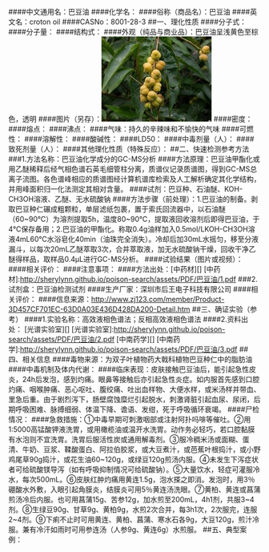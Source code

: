 ####中文通用名：巴豆油
####化学名：
####俗称（商品名）：巴豆油
####英文名：croton oil
####CASNo：8001-28-3
##一、理化性质
####分子式：
####分子量：
####结构式：
####外观（纯品与商业品）：巴豆油呈浅黄色至棕色，透明
####图片（另存）：![外观](./assets/duwu/巴豆油/@1外观.jpg)
####密度：
####熔点：
####沸点：
####气味：持久的辛辣味和不愉快的气味
####可燃性：
####溶解性：
####酸碱性：
####LD50：
####中毒剂量（人）：
####致死剂量（人）：
####其他理化性质（特殊反应）：
##二、快速检测参考方法
###1.方法名称：巴豆油化学成分的GC-MS分析
####方法原理：巴豆油甲酯化或用乙醚稀释后经气相色谱石英毛细管柱分离，质谱仪记录质谱图，得到GC-MS总离子流图。各色谱峰相应的质谱图经计算机谱库检索及人工解析确定其化学结构，并用峰面积归一化法测定其相对含量。
####试剂：巴豆种、石油醚、KOH-CH3OH溶液、乙醚、无水硫酸钠
####方法步骤（前处理）：1.巴豆油的制备。剥取巴豆种仁碾成粗颗粒，单层滤纸包裹，置于索氏回流器中，以石油醚（60~90℃）为溶剂提取5h，温度80~90℃，提取液回收溶剂后即得巴豆油，于4℃保存备用；2.巴豆油的甲酯化。称取0.4g油样加入0.5mol/LKOH-CH3OH溶液4mL60℃水浴皂化40min（油珠完全消失）。冷却后加30mL水摇匀，移至分液漏斗，以每次20mL乙醚萃取3次，合并萃取液，加无水硫酸钠干燥，回收干净乙醚得样品，取样品0.4μL进行GC-MS分析。
####试验结果（图片或视频）：
####相关评价：
####注意事项：
####方法出处：[中药材][]
[中药材]:http://sherylynn.github.io/poison-search/assets/PDF/巴豆油/1.pdf
###2.试剂盒：巴豆油检测试剂
####生产厂家：深圳市后王电子科技有限公司
####相关评价：
####信息来源：http://www.zj123.com/member/Product-3D457CF701EC-63D0A03E436D428DA200-Detail.htm
##三、确证实验（参考）
####1.实验名称：高效液相色谱法；反相高效液相色谱法
####2.资料出处：
[光谱实验室][]
[光谱实验室]:http://sherylynn.github.io/poison-search/assets/PDF/巴豆油/2.pdf
[中南药学][]
[中南药学]:http://sherylynn.github.io/poison-search/assets/PDF/巴豆油/3.pdf
##四、相关信息
####毒物来源：为双子叶植物药大戟科植物巴豆种仁中的脂肪油
####中毒机制及体内代谢：
####临床表现：皮肤接触巴豆油后，能引起急性皮炎，24h后发泡，感到灼痛。眼鼻等接触后亦引起急性炎症。如内服首先感到口腔灼痛、咽喉肿痛、恶心呕吐、腹绞痛、吐出血样物、大便水样，或米汤样并带血、里急后重。由于剧烈泻下，肠壁腐蚀糜烂引起脱水，刺激肾脏引起血尿、尿闭，后期呼吸困难、脉搏细弱、体温下降、谵语、发绀，死于呼吸循环衰竭。
####尸检情况：
####急救措施：①中毒早期可刺激咽部或注射阿扑吗啡等催吐。②用1∶5000高锰酸钾液洗胃，或用橄榄油或温开水洗胃。动作务必轻巧，若口腔黏膜有水泡则不宜洗胃。洗胃后服活性炭或通用解毒剂。③服冷稠米汤或面糊、蛋清、牛奶、豆浆、鞣酸蛋白、阿拉伯胶浆，或大豆煮汁，或芭蕉叶根捣汁，或小野鸡尾草90g捣汁，或花生油60~120g，或绿豆120g煎汤内服。④未发生下泻症状者可给硫酸镁导泻（如有呼吸抑制情况可给硫酸钠）。⑤大量饮水，轻症可灌服冷水，每次500mL。⑥皮肤红肿灼痛用黄连1.5g，泡水搽之即消。发泡时，用3％硼酸水外敷，入眼引起角膜炎，结膜炎可用5％黄连汤洗眼。⑦黄柏、黄连或菖蒲煎汤冷后内服。也可用菖蒲15g、苦参12g，加水煎至200mL，4h1剂，共服3~4剂。⑧生绿豆90g、甘草9g、黄柏9g，水煎2次合并，每3h1次，2次服完，连服2~4剂。⑨下痢不止时可用黄连、黄柏、菖蒲、寒水石各9g，大豆120g，煎汁冷服。兼有冷汗如雨时可用参连汤（人参9g、黄连6g）水煎服。
##五、典型案例：
